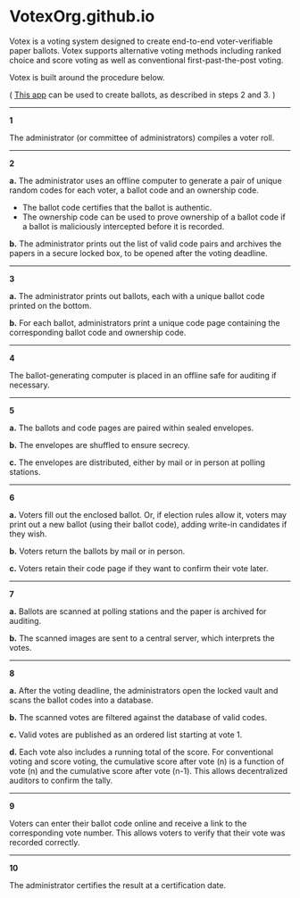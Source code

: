 # VotexOrg.github.io

Votex is a voting system designed to create end-to-end voter-verifiable paper ballots. Votex supports alternative voting methods including ranked choice and score voting as well as conventional first-past-the-post voting.

Votex is built around the procedure below.

( [This app](https://votexorg.github.io/) can be used to create ballots, as described in steps 2 and 3. )

---

**1**

The administrator (or committee of administrators) compiles a voter roll.

---

**2**

**a.** The administrator uses an offline computer to generate a pair of unique random codes for each voter, a ballot code and an ownership code.
* The ballot code certifies that the ballot is authentic.
* The ownership code can be used to prove ownership of a ballot code if a ballot is maliciously intercepted before it is recorded.

**b.** The administrator prints out the list of valid code pairs and archives the papers in a secure locked box, to be opened after the voting deadline.

---

**3**

**a.** The administrator prints out ballots, each with a unique ballot code printed on the bottom.

**b.** For each ballot, administrators print a unique code page containing the corresponding ballot code and ownership code.

---

**4**

The ballot-generating computer is placed in an offline safe for auditing if necessary.

---

**5**

**a.** The ballots and code pages are paired within sealed envelopes.

**b.** The envelopes are shuffled to ensure secrecy.

**c.** The envelopes are distributed, either by mail or in person at polling stations.

---

**6**

**a.** Voters fill out the enclosed ballot. Or, if election rules allow it, voters may print out a new ballot (using their ballot code), adding write-in candidates if they wish.

**b.** Voters return the ballots by mail or in person.

**c.** Voters retain their code page if they want to confirm their vote later.

---

**7**

**a.** Ballots are scanned at polling stations and the paper is archived for auditing.

**b.** The scanned images are sent to a central server, which interprets the votes.

---

**8**

**a.** After the voting deadline, the administrators open the locked vault and scans the ballot codes into a database.

**b.** The scanned votes are filtered against the database of valid codes.

**c.** Valid votes are published as an ordered list starting at vote 1.  

**d.** Each vote also includes a running total of the score. For conventional voting and score voting, the cumulative score after vote (n) is a function of vote (n) and the cumulative score after vote (n-1). This allows decentralized auditors to confirm the tally.

---

**9**

Voters can enter their ballot code online and receive a link to the corresponding vote number. This allows voters to verify that their vote was recorded correctly.

---

**10**

The administrator certifies the result at a certification date.
